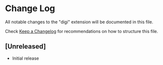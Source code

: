# Change Log

All notable changes to the "digi" extension will be documented in this file.

Check [Keep a Changelog](http://keepachangelog.com/) for recommendations on how to structure this file.

## [Unreleased]

- Initial release